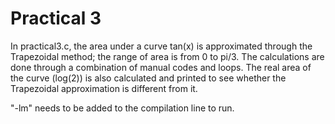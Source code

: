 ﻿# Practical 3

In practical3.c, the area under a curve tan(x) is approximated through the Trapezoidal method; the range of area is from 0 to pi/3. The calculations are done through a combination of manual codes and loops. The real area of the curve (log(2)) is also calculated and printed to see whether the Trapezoidal approximation is different from it.

"-lm" needs to be added to the compilation line to run.
